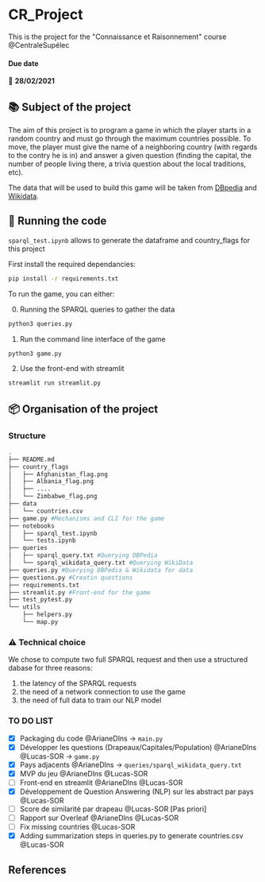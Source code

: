 # CR_Project

This is the project for the "Connaissance et Raisonnement" course @CentraleSupélec

#### Due date
:calendar: **28/02/2021**  

## :books: Subject of the project  

The aim of this project is to program a game in which the player starts in a random country and must go through the maximum countries possible. To move, the player must give the name of a neighboring country (with regards to the contry he is in) and answer a given question (finding the capital, the number of people living there, a trivia question about the local traditions, etc). 

The data that will be used to build this game will be taken from [DBpedia](https://www.dbpedia.org/resources/) and [Wikidata](https://www.wikidata.org/wiki/Q6256).

## :runner: Running the code
``sparql_test.ipynb`` allows to generate the dataframe and country_flags for this project 

First install the required dependancies: 
```bash
pip install -r requirements.txt
```

To run the game, you can either: 

0. Running the SPARQL queries to gather the data 
```bash
python3 queries.py
```

1. Run the command line interface of the game 
```bash
python3 game.py
```

2. Use the front-end with streamlit
```bash
streamlit run streamlit.py
```

## :package: Organisation of the project

### Structure

```bash 
.
├── README.md
├── country_flags
│   ├── Afghanistan_flag.png
│   ├── Albania_flag.png
│   ├── .... 
│   └── Zimbabwe_flag.png
├── data
│   └── countries.csv 
├── game.py #Mechanisms and CLI for the game 
├── notebooks
│   ├── sparql_test.ipynb 
│   └── tests.ipynb
├── queries
│   ├── sparql_query.txt #Querying DBPedia
│   └── sparql_wikidata_query.txt #Querying WikiData
├── queries.py #Querying DBPedia & Wikidata for data
├── questions.py #Creatin questions
├── requirements.txt 
├── streamlit.py #Front-end for the game
├── test_pytest.py
└── utils
    ├── helpers.py
    └── map.py
```
### :warning: Technical choice

We chose to compute two full SPARQL request and then use a structured dabase for three reasons:
1. the latency of the SPARQL requests 
2. the need of a network connection to use the game
3. the need of full data to train our NLP model

### TO DO LIST

- [x] Packaging du code @ArianeDlns -> `main.py`
- [x] Développer les questions (Drapeaux/Capitales/Population) @ArianeDlns @Lucas-SOR -> `game.py`
- [x] Pays adjacents @ArianeDlns  -> `queries/sparql_wikidata_query.txt`
- [x] MVP du jeu @ArianeDlns @Lucas-SOR
- [ ] Front-end en streamlit @ArianeDlns @Lucas-SOR
- [x] Développement de Question Answering (NLP) sur les abstract par pays  @Lucas-SOR
- [ ] Score de similarité par drapeau @Lucas-SOR [Pas priori]
- [ ] Rapport sur Overleaf @ArianeDlns @Lucas-SOR
- [ ] Fix missing countries @Lucas-SOR
- [x] Adding summarization steps in queries.py to generate countries.csv @Lucas-SOR

## References 
